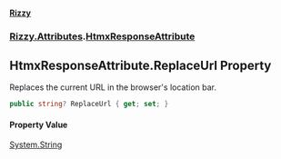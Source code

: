 #### [Rizzy](index.md 'index')
### [Rizzy.Attributes](Rizzy.Attributes.md 'Rizzy.Attributes').[HtmxResponseAttribute](Rizzy.Attributes.HtmxResponseAttribute.md 'Rizzy.Attributes.HtmxResponseAttribute')

## HtmxResponseAttribute.ReplaceUrl Property

Replaces the current URL in the browser's location bar.

```csharp
public string? ReplaceUrl { get; set; }
```

#### Property Value
[System.String](https://docs.microsoft.com/en-us/dotnet/api/System.String 'System.String')